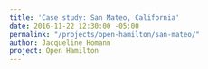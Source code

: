 ```yaml
---
title: 'Case study: San Mateo, California'
date: 2016-11-22 12:30:00 -05:00
permalink: "/projects/open-hamilton/san-mateo/"
author: Jacqueline Homann
project: Open Hamilton
---
```


